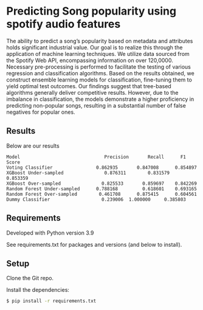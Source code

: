 # Predicting Song popularity using spotify audio features

The ability to predict a song’s popularity based on metadata and attributes holds significant industrial value. Our goal is to realize this through the application of machine learning techniques. We utilize data sourced from the Spotify Web API, encompassing information on over 120,0000. Necessary pre-processing is performed to facilitate the testing of various regression and classification algorithms. Based on the results obtained, we construct ensemble learning models for classification, fine-tuning them to yield optimal test outcomes. Our findings suggest that tree-based algorithms generally deliver competitive results. However, due to the imbalance in classification, the models demonstrate a higher proficiency in predicting non-popular songs, resulting in a substantial number of false negatives for popular ones.

## Results
Below are our results

```
Model	                            Precision	    Recall	    F1 Score
Voting Classifier	             0.862935	    0.847008	  0.854897
XGBoost Under-sampled	            0.876311	    0.831579	  0.853359
XGBoost Over-sampled	           0.825533	      0.859697	  0.842269
Random Forest Under-sampled	     0.788168	      0.618601	  0.693165
Random Forest Over-sampled	      0.461708	    0.875415	  0.604561
Dummy Classifier	               0.239006	 1.000000	  0.385803
```

## Requirements

Developed with Python version 3.9

See requirements.txt for packages and versions (and below to install).

## Setup

Clone the Git repo.

Install the dependencies:

```bash
$ pip install -r requirements.txt
```
